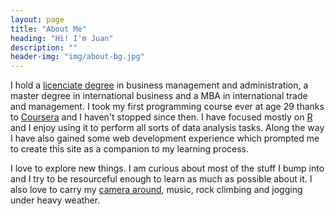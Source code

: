 ```yaml
---
layout: page
title: "About Me"
heading: "Hi! I'm Juan"
description: ""
header-img: "img/about-bg.jpg"
---
```


I hold a <a target="_blank" href="https://en.wikipedia.org/wiki/Licentiate#Spain">licenciate degree</a> in business management and administration, a master degree in international business and a MBA in international trade and management. I took my first programming course ever at age 29 thanks to <a target="_blank" href="https://www.coursera.org/course/programming1">Coursera</a> and I haven't stopped since then. I have focused mostly on <a target="_blank" href="http://www.r-project.org/">R</a> and I enjoy using it to perform all sorts of data analysis tasks. Along the way I have also gained some web development experience which prompted me to create this site as a companion to my learning process.

I love to explore new things. I am curious about most of the stuff I bump into and I try to be resourceful enough to learn as much as possible about it. I also love to carry my <a target="_blank" href="https://www.instagram.com/jcarlosmayo/">camera around</a>, music, rock climbing and jogging under heavy weather.
